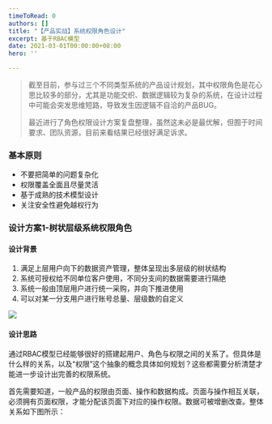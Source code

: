 ```yaml
---
timeToRead: 0
authors: []
title: "【产品实战】系统权限角色设计"
excerpt: 基于RBAC模型
date: 2021-03-01T00:00:00+08:00
hero: ''

---
```

> 截至目前，参与过三个不同类型系统的产品设计规划，其中权限角色是花心思比较多的部分，尤其是功能交织、数据逻辑较为复杂的系统，在设计过程中可能会突发思维短路，导致发生因逻辑不自洽的产品BUG。
>
> 最近进行了角色权限设计方案复盘整理，虽然这未必是最优解，但囿于时间要求、团队资源，目前来看结果已经很好满足诉求。

### **基本原则**

* 不要把简单的问题复杂化
* 权限覆盖全面且尽量灵活
* 基于成熟的技术模型设计
* 关注安全性避免越权行为

### **设计方案1-树状层级系统权限角色**

#### 设计背景

1. 满足上层用户向下的数据资产管理，整体呈现出多层级的树状结构
2. 系统可授权给不同单位客户使用，不同分支间的数据需要进行隔绝
3. 系统一般由顶层用户进行统一采购，并向下推进使用
4. 可以对某一分支用户进行账号总量、层级数的自定义

![](/images/1.png)

#### **设计思路**

通过RBAC模型已经能够很好的搭建起用户、角色与权限之间的关系了。但具体是什么样的关系，以及“权限”这个抽象的概念具体如何规划？这些都需要分析清楚才能进一步设计出完善的权限系统。

首先需要知道，一般产品的权限由页面、操作和数据构成。页面与操作相互关联，必须拥有页面权限，才能分配该页面下对应的操作权限。数据可被增删改查。整体关系如下图所示：